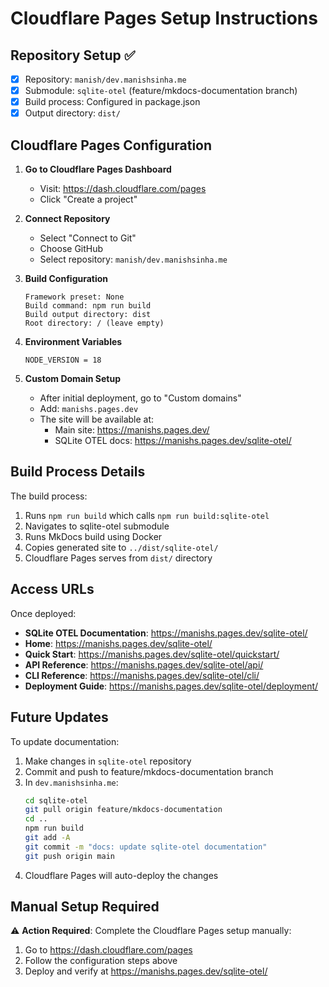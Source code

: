 # Cloudflare Pages Setup Instructions

## Repository Setup ✅
- [x] Repository: `manish/dev.manishsinha.me`
- [x] Submodule: `sqlite-otel` (feature/mkdocs-documentation branch)
- [x] Build process: Configured in package.json
- [x] Output directory: `dist/`

## Cloudflare Pages Configuration

1. **Go to Cloudflare Pages Dashboard**
   - Visit: https://dash.cloudflare.com/pages
   - Click "Create a project"

2. **Connect Repository**
   - Select "Connect to Git"
   - Choose GitHub
   - Select repository: `manish/dev.manishsinha.me`

3. **Build Configuration**
   ```
   Framework preset: None
   Build command: npm run build
   Build output directory: dist
   Root directory: / (leave empty)
   ```

4. **Environment Variables**
   ```
   NODE_VERSION = 18
   ```

5. **Custom Domain Setup**
   - After initial deployment, go to "Custom domains"
   - Add: `manishs.pages.dev`
   - The site will be available at:
     - Main site: https://manishs.pages.dev/
     - SQLite OTEL docs: https://manishs.pages.dev/sqlite-otel/

## Build Process Details

The build process:
1. Runs `npm run build` which calls `npm run build:sqlite-otel`
2. Navigates to sqlite-otel submodule
3. Runs MkDocs build using Docker
4. Copies generated site to `../dist/sqlite-otel/`
5. Cloudflare Pages serves from `dist/` directory

## Access URLs

Once deployed:
- **SQLite OTEL Documentation**: https://manishs.pages.dev/sqlite-otel/
- **Home**: https://manishs.pages.dev/sqlite-otel/
- **Quick Start**: https://manishs.pages.dev/sqlite-otel/quickstart/
- **API Reference**: https://manishs.pages.dev/sqlite-otel/api/
- **CLI Reference**: https://manishs.pages.dev/sqlite-otel/cli/
- **Deployment Guide**: https://manishs.pages.dev/sqlite-otel/deployment/

## Future Updates

To update documentation:
1. Make changes in `sqlite-otel` repository
2. Commit and push to feature/mkdocs-documentation branch
3. In `dev.manishsinha.me`:
   ```bash
   cd sqlite-otel
   git pull origin feature/mkdocs-documentation
   cd ..
   npm run build
   git add -A
   git commit -m "docs: update sqlite-otel documentation"
   git push origin main
   ```
4. Cloudflare Pages will auto-deploy the changes

## Manual Setup Required

⚠️ **Action Required**: Complete the Cloudflare Pages setup manually:
1. Go to https://dash.cloudflare.com/pages
2. Follow the configuration steps above
3. Deploy and verify at https://manishs.pages.dev/sqlite-otel/